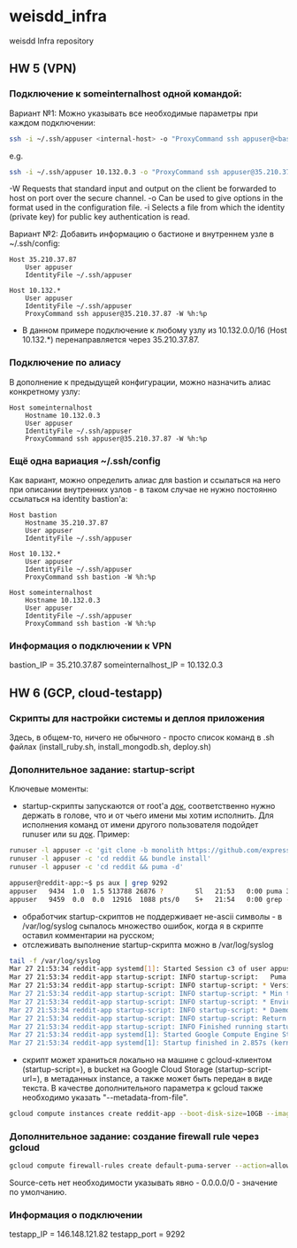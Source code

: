 # weisdd_infra

weisdd Infra repository

## HW 5 (VPN)

### Подключение к someinternalhost одной командой:

Вариант №1: Можно указывать все необходимые параметры при каждом подключении:

```bash
ssh -i ~/.ssh/appuser <internal-host> -o "ProxyCommand ssh appuser@<bastion> -W %h:%p"
```

e.g.

```bash
ssh -i ~/.ssh/appuser 10.132.0.3 -o "ProxyCommand ssh appuser@35.210.37.87 -W %h:%p"
```

-W Requests that standard input and output on the client be forwarded to host on port over the secure channel.
-o Can be used to give options in the format used in the configuration file.
-i Selects a file from which the identity (private key) for public key authentication is read.

Вариант №2: Добавить информацию о бастионе и внутреннем узле в ~/.ssh/config:

```plain
Host 35.210.37.87
    User appuser
    IdentityFile ~/.ssh/appuser

Host 10.132.*
    User appuser
    IdentityFile ~/.ssh/appuser
    ProxyCommand ssh appuser@35.210.37.87 -W %h:%p
```

- В данном примере подключение к любому узлу из 10.132.0.0/16 (Host 10.132.*) перенаправляется через 35.210.37.87.

### Подключение по алиасу

В дополнение к предыдущей конфигурации, можно назначить алиас конкретному узлу:

```plain
Host someinternalhost
    Hostname 10.132.0.3
    User appuser
    IdentityFile ~/.ssh/appuser
    ProxyCommand ssh appuser@35.210.37.87 -W %h:%p
```

### Ещё одна вариация ~/.ssh/config

Как вариант, можно определить алиас для bastion и ссылаться на него при описании внутренних узлов - в таком случае не нужно постоянно ссылаться на identity bastion'а:

```plain
Host bastion
    Hostname 35.210.37.87
    User appuser
    IdentityFile ~/.ssh/appuser

Host 10.132.*
    User appuser
    IdentityFile ~/.ssh/appuser
    ProxyCommand ssh bastion -W %h:%p

Host someinternalhost
    Hostname 10.132.0.3
    User appuser
    IdentityFile ~/.ssh/appuser
    ProxyCommand ssh bastion -W %h:%p
```

### Информация о подключении к VPN

bastion_IP = 35.210.37.87
someinternalhost_IP = 10.132.0.3

## HW 6 (GCP, cloud-testapp)

### Скрипты для настройки системы и деплоя приложения

Здесь, в общем-то, ничего не обычного - просто список команд в .sh файлах (install_ruby.sh, install_mongodb.sh, deploy.sh)

### Дополнительное задание: startup-script

Ключевые моменты:

- startup-скрипты запускаются от root'а [док](https://cloud.google.com/compute/docs/startupscript#startup_script_execution), соответственно нужно держать в голове, что и от чьего имени мы хотим исполнить. Для исполнения команд от имени другого пользователя подойдет runuser или su [док](https://www.cyberciti.biz/open-source/command-line-hacks/linux-run-command-as-different-user/). Пример:

```bash
runuser -l appuser -c 'git clone -b monolith https://github.com/express42/reddit.git'
runuser -l appuser -c 'cd reddit && bundle install'
runuser -l appuser -c 'cd reddit && puma -d'
```

```bash
appuser@reddit-app:~$ ps aux | grep 9292
appuser   9434  1.0  1.5 513788 26876 ?        Sl   21:53   0:00 puma 3.10.0 (tcp://0.0.0.0:9292) [reddit]
appuser   9459  0.0  0.0  12916  1088 pts/0    S+   21:54   0:00 grep --color=auto 9292
```

- обработчик startup-скриптов не поддерживает не-ascii символы - в /var/log/syslog сыпалось множество ошибок, когда я в скрипте оставил комментарии на русском;
- отслеживать выполнение startup-скрипта можно в /var/log/syslog

```bash
tail -f /var/log/syslog
Mar 27 21:53:34 reddit-app systemd[1]: Started Session c3 of user appuser.
Mar 27 21:53:34 reddit-app startup-script: INFO startup-script:   Puma starting in single mode...
Mar 27 21:53:34 reddit-app startup-script: INFO startup-script: * Version 3.10.0 (ruby 2.3.1-p112), codename: Russell's Teapot
Mar 27 21:53:34 reddit-app startup-script: INFO startup-script: * Min threads: 0, max threads: 16
Mar 27 21:53:34 reddit-app startup-script: INFO startup-script: * Environment: development
Mar 27 21:53:34 reddit-app startup-script: INFO startup-script: * Daemonizing...
Mar 27 21:53:34 reddit-app startup-script: INFO startup-script: Return code 0.
Mar 27 21:53:34 reddit-app startup-script: INFO Finished running startup scripts.
Mar 27 21:53:34 reddit-app systemd[1]: Started Google Compute Engine Startup Scripts.
Mar 27 21:53:34 reddit-app systemd[1]: Startup finished in 2.857s (kernel) + 1min 31.747s (userspace) = 1min 34.605s.
```

- скрипт может храниться локально на машине с gcloud-клиентом (startup-script=), в bucket на Google Cloud Storage (startup-script-url=), в метаданных instance, а также может быть передан в виде текста. В качестве дополнительного параметра к gcloud также необходимо указать "--metadata-from-file".

```bash
gcloud compute instances create reddit-app --boot-disk-size=10GB --image-family ubuntu-1604-lts --image-project=ubuntu-os-cloud --machine-type=g1-small --tags puma-server --restart-on-failure --metadata-from-file startup-script=install_all.sh
```

### Дополнительное задание: создание firewall rule через gcloud

```bash
gcloud compute firewall-rules create default-puma-server --action=allow --rules tcp:9292 --direction=ingress --target-tags=puma-server
```

Source-сеть нет необходимости указывать явно - 0.0.0.0/0 - значение по умолчанию.

### Информация о подключении

testapp_IP = 146.148.121.82
testapp_port = 9292
